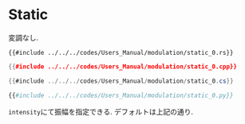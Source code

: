 # Static

変調なし.

```rust,edition2024
{{#include ../../../codes/Users_Manual/modulation/static_0.rs}}
```

```cpp
{{#include ../../../codes/Users_Manual/modulation/static_0.cpp}}
```

```cs
{{#include ../../../codes/Users_Manual/modulation/static_0.cs}}
```

```python
{{#include ../../../codes/Users_Manual/modulation/static_0.py}}
```

`intensity`にて振幅を指定できる.
デフォルトは上記の通り.
